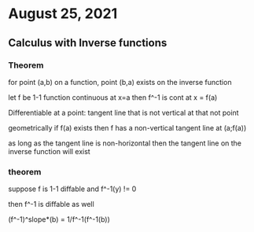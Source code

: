 # August 25, 2021

## Calculus with Inverse functions

### Theorem

for point (a,b) on a function, point (b,a) exists on the inverse function

let f be 1-1 function
continuous at x=a
then f^-1 is cont at x = f(a)

Differentiable at a point: tangent line that is not vertical at that not point

geometrically if f(a) exists then f has a non-vertical tangent line at (a;f(a))

as long as the tangent line is non-horizontal then the tangent line on the inverse function will exist

### theorem

suppose f is 1-1 diffable and f^-1(y) != 0

then f^-1 is diffable as well

(f^-1)^slope*(b) = 1/f^-1(f^-1(b))


